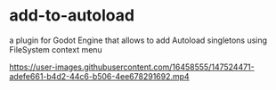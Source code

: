# add-to-autoload

a plugin for Godot Engine that allows to add Autoload singletons using FileSystem context menu

https://user-images.githubusercontent.com/16458555/147524471-adefe661-b4d2-44c6-b506-4ee678291692.mp4

